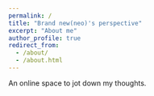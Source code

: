 ```yaml
---
permalink: /
title: "Brand new(neo)'s perspective"
excerpt: "About me"
author_profile: true
redirect_from: 
  - /about/
  - /about.html
---
```


An online space to jot down my thoughts.

